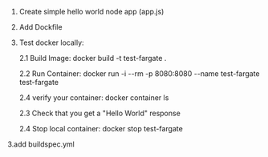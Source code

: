 1. Create simple hello world node app (app.js)

2. Add Dockfile

2. Test docker locally:
    
    2.1 Build Image: docker build -t test-fargate .

    2.2 Run Container: docker run -i --rm -p 8080:8080 --name test-fargate test-fargate

    2.4 verify your container: docker container ls

    2.3 Check that you get a "Hello World" response

    2.4 Stop local container: docker stop test-fargate


3.add buildspec.yml
